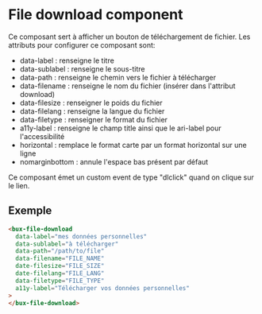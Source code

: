 # File download component

Ce composant sert à afficher un bouton de téléchargement de fichier.
Les attributs pour configurer ce composant sont:

- data-label : renseigne le titre
- data-sublabel : renseigne le sous-titre
- data-path : renseigne le chemin vers le fichier à télécharger
- data-filename : renseigne le nom du fichier (insérer dans l'attribut download)
- data-filesize : renseigner le poids du fichier
- data-filelang : renseigne la langue du fichier
- data-filetype : renseigner le format du fichier
- a11y-label : renseigne le champ title ainsi que le ari-label pour l'accessibilité
- horizontal : remplace le format carte par un format horizontal sur une ligne
- nomarginbottom : annule l'espace bas présent par défaut

Ce composant émet un custom event de type "dlclick" quand on clique sur le lien.

## Exemple

```html
<bux-file-download
  data-label="mes données personnelles"
  data-sublabel="à télécharger"
  data-path="/path/to/file"
  data-filename="FILE_NAME"
  date-filesize="FILE_SIZE"
  date-filelang="FILE_LANG"
  data-filetype="FILE_TYPE"
  a11y-label="Télécharger vos données personnelles"
>
</bux-file-download>
```
